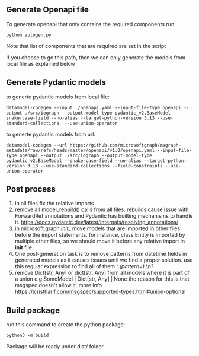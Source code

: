 ## Generate Openapi file
To generate openapi that only contains the required components run:

```
python autogen.py
```

Note that list of components that are required are set in the script

If you choose to go this path, then we can only generate the models from local file as explained below

## Generate Pydantic models
to generte pydantic models from local file:  
```
datamodel-codegen --input ./openapi.yaml --input-file-type openapi --output ./src/iograph --output-model-type pydantic_v2.BaseModel --snake-case-field --no-alias --target-python-version 3.13 --use-standard-collections  --use-union-operator
```
to generte pydantic models from url: 
```
datamodel-codegen --url https://github.com/microsoftgraph/msgraph-metadata/raw/refs/heads/master/openapi/v1.0/openapi.yaml --input-file-type openapi --output ./src/iograph --output-model-type pydantic_v2.BaseModel --snake-case-field --no-alias --target-python-version 3.13 --use-standard-collections --field-constraints --use-union-operator 
```
## Post process

1. in all files fix the relative imports
2. remove all model_rebuild() calls from all files. rebuilds cause issue with ForwardRef annotations
   and Pydantic has builting mechanisms to handle it. https://docs.pydantic.dev/latest/internals/resolving_annotations/
3. in microsoft.graph._init__ move models that are imported in other files before the import statements.
   for instance, class Entity is imported by multiple other files, so we should move it before any 
   relative import in __init__ file.
4. One post-generation task is to remove patterns from datetime fields in generated models as it 
   causes issues until we find a proper solution. use this regular expression to find all of them 
   ^.*(pattern=).*\n?
5. remove Dict[str, Any] or dict[str, Any] from all models where it is part of a union e.g SomeModel | Dict[str, Any] | None
   the reason for this is that msgspec doesn't allow it. more info https://jcristharif.com/msgspec/supported-types.html#union-optional

## Build package
run this command to create the python package:
```
python3 -m build
```

Package will be ready under dist/ folder

